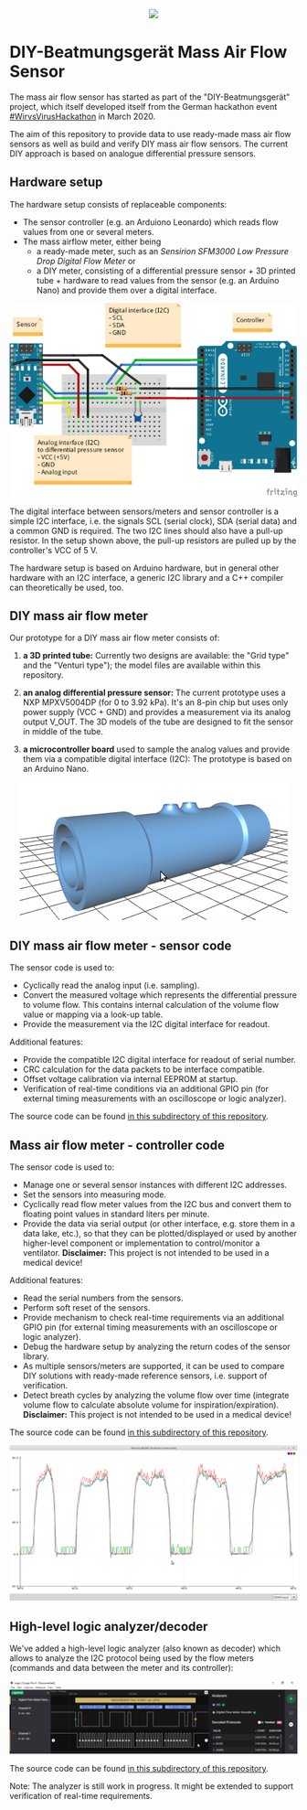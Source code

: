<p align="center">
  <img src="../../../images/logo.png">
</p>

# DIY-Beatmungsgerät Mass Air Flow Sensor

The mass air flow sensor has started as part of the "DIY-Beatmungsgerät" project, which itself developed itself from the German hackathon event [#WirvsVirusHackathon](https://wirvsvirushackathon.org/) in March 2020.

The aim of this repository to provide data to use ready-made mass air flow sensors as well as build and verify DIY mass air flow sensors. The current DIY approach is based on analogue differential pressure sensors.

## Hardware setup

The hardware setup consists of replaceable components:

- The sensor controller (e.g. an Arduiono Leonardo) which reads flow values from one or several meters.
- The mass airflow meter, either being
  - a ready-made meter, such as an *Sensirion SFM3000 Low Pressure Drop Digital Flow Meter* or
  - a DIY meter, consisting of a differential pressure sensor + 3D printed tube + hardware to read values from the sensor (e.g. an Arduino Nano) and provide them over a digital interface.

<p align="center">
  <img src="./images/flow-meter-sketch_40p.png">
</p>


The digital interface between sensors/meters and sensor controller is a simple I2C interface, i.e. the signals SCL (serial clock), SDA (serial data) and a common GND is required. The two I2C lines should also have a pull-up resistor. In the setup shown above, the pull-up resistors are pulled up by the controller's VCC of 5 V.

The hardware setup is based on Arduino hardware, but in general other hardware with an I2C interface, a generic I2C library and a C++ compiler can theoretically be used, too.



## DIY mass air flow meter

Our prototype for a DIY mass air flow meter consists of:

1. **a 3D printed tube:**
   Currently two designs are available: the "Grid type" and the "Venturi type"); the model files are available within this repository.

2. **an analog differential pressure sensor:**
   The current prototype uses a NXP MPXV5004DP (for 0 to 3.92 kPa). It's an 8-pin chip but uses only power supply (VCC + GND) and provides a measurement via its analog output V_OUT. The 3D models of the tube are designed to fit the sensor in middle of the tube.

3.  **a microcontroller board** used to sample the analog values and provide them via a compatible digital interface (I2C):
   The prototype is based on an Arduino Nano. 

<p align="center">
  <img src="./images/tube.png">
</p>


## DIY mass air flow meter - sensor code

The sensor code is used to:

- Cyclically read the analog input (i.e. sampling).
- Convert the measured voltage which represents the differential pressure to volume flow.
  This contains internal calculation of the volume flow value or mapping via a look-up table.
- Provide the measurement via the I2C digital interface for readout.

Additional features:

- Provide the compatible I2C digital interface for readout of serial number.
- CRC calculation for the data packets to be interface compatible.
- Offset voltage calibration via internal EEPROM at startup.
- Verification of real-time conditions via an additional GPIO pin (for external timing measurements with an oscilloscope or logic analyzer).

The source code can be found [in this subdirectory of this repository](../sensor-software).



## Mass air flow meter - controller code

The sensor code is used to:

- Manage one or several sensor instances with different I2C addresses.
- Set the sensors into measuring mode.
- Cyclically read flow meter values from the I2C bus and convert them to floating point values in standard liters per minute.
- Provide the data via serial output (or other interface, e.g. store them in a data lake, etc.), so that they can be plotted/displayed or used by another higher-level component or implementation to control/monitor a ventilator.
  **Disclaimer:** This project is not intended to be used in a medical device!

Additional features:

- Read the serial numbers from the sensors.
- Perform soft reset of the sensors.
- Provide mechanism to check real-time requirements via an additional GPIO pin (for external timing measurements with an oscilloscope or logic analyzer).
- Debug the hardware setup by analyzing the return codes of the sensor library.
- As multiple sensors/meters are supported, it can be used to compare DIY solutions with ready-made reference sensors, i.e. support of verification.
- Detect breath cycles by analyzing the volume flow over time (integrate volume flow to calculate absolute volume for inspiration/expiration).
  **Disclaimer:** This project is not intended to be used in a medical device!

The source code can be found [in this subdirectory of this repository](../controller-software).

<p align="center">
  <img src="./images/multiple-sensors.png">
</p>


## High-level logic analyzer/decoder

We've added a high-level logic analyzer (also known as decoder) which allows to analyze the I2C protocol being used by the flow meters (commands and data between the meter and its controller):

<p align="center">
  <img src="./images/high-level-logic-analyzer-decoder.png">
</p>

The source code can be found [in this subdirectory of this repository](../sensor-decoder).

Note: The analyzer is still work in progress. It might be extended to support verification of real-time requirements.

